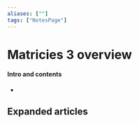 ```yaml
---
aliases: [""]
tags: ["NotesPage"]
---
```


# Matricies 3 overview

#### Intro and contents
- 



## Expanded articles
